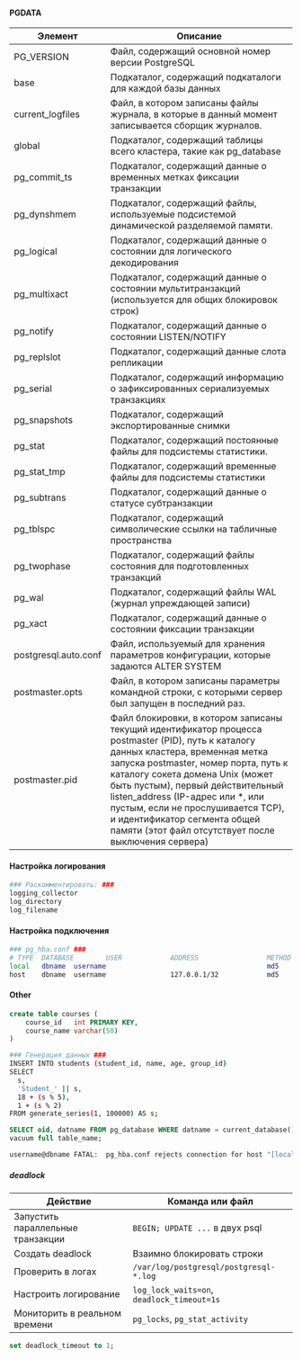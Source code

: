 #### PGDATA
| Элемент              | Описание                                                                                                                                                                                                                                                                                                                                                                                                             |
|----------------------|----------------------------------------------------------------------------------------------------------------------------------------------------------------------------------------------------------------------------------------------------------------------------------------------------------------------------------------------------------------------------------------------------------------------|
| PG_VERSION           | Файл, содержащий основной номер версии PostgreSQL                                                                                                                                                                                                                                                                                                                                                                    |
| base                 | Подкаталог, содержащий подкаталоги для каждой базы данных                                                                                                                                                                                                                                                                                                                                                            |
| current_logfiles     | Файл, в котором записаны файлы журнала, в которые в данный момент записывается сборщик журналов.                                                                                                                                                                                                                                                                                                                     |
| global               | Подкаталог, содержащий таблицы всего кластера, такие как pg_database                                                                                                                                                                                                                                                                                                                                                 |
| pg_commit_ts         | Подкаталог, содержащий данные о временных метках фиксации транзакции                                                                                                                                                                                                                                                                                                                                                 |
| pg_dynshmem          | Подкаталог, содержащий файлы, используемые подсистемой динамической разделяемой памяти.                                                                                                                                                                                                                                                                                                                              |
| pg_logical           | Подкаталог, содержащий данные о состоянии для логического декодирования                                                                                                                                                                                                                                                                                                                                              |
| pg_multixact         | Подкаталог, содержащий данные о состоянии мультитранзакций (используется для общих блокировок строк)                                                                                                                                                                                                                                                                                                                 |
| pg_notify            | Подкаталог, содержащий данные о состоянии LISTEN/NOTIFY                                                                                                                                                                                                                                                                                                                                                              |
| pg_replslot          | Подкаталог, содержащий данные слота репликации                                                                                                                                                                                                                                                                                                                                                                       |
| pg_serial            | Подкаталог, содержащий информацию о зафиксированных сериализуемых транзакциях                                                                                                                                                                                                                                                                                                                                        |
| pg_snapshots         | Подкаталог, содержащий экспортированные снимки                                                                                                                                                                                                                                                                                                                                                                       |
| pg_stat              | Подкаталог, содержащий постоянные файлы для подсистемы статистики.                                                                                                                                                                                                                                                                                                                                                   |
| pg_stat_tmp          | Подкаталог, содержащий временные файлы для подсистемы статистики                                                                                                                                                                                                                                                                                                                                                     |
| pg_subtrans          | Подкаталог, содержащий данные о статусе субтранзакции                                                                                                                                                                                                                                                                                                                                                                |
| pg_tblspc            | Подкаталог, содержащий символические ссылки на табличные пространства                                                                                                                                                                                                                                                                                                                                                |
| pg_twophase          | Подкаталог, содержащий файлы состояния для подготовленных транзакций                                                                                                                                                                                                                                                                                                                                                 |
| pg_wal               | Подкаталог, содержащий файлы WAL (журнал упреждающей записи)                                                                                                                                                                                                                                                                                                                                                         |
| pg_xact              | Подкаталог, содержащий данные о состоянии фиксации транзакции                                                                                                                                                                                                                                                                                                                                                        |
| postgresql.auto.conf | Файл, используемый для хранения параметров конфигурации, которые задаются ALTER SYSTEM                                                                                                                                                                                                                                                                                                                               |
| postmaster.opts      | Файл, в котором записаны параметры командной строки, с которыми сервер был запущен в последний раз.                                                                                                                                                                                                                                                                                                                  |
| postmaster.pid       | Файл блокировки, в котором записаны текущий идентификатор процесса postmaster (PID), путь к каталогу данных кластера, временная метка запуска postmaster, номер порта, путь к каталогу сокета домена Unix (может быть пустым), первый действительный listen_address (IP-адрес или *, или пустым, если не прослушивается TCP), и идентификатор сегмента общей памяти (этот файл отсутствует после выключения сервера) |

#### Настройка логирования
```bash
### Раскомментировать: ###
logging_collector 
log_directory 
log_filename
```

#### Настройка подключения
```bash
### pg_hba.conf ###
# TYPE  DATABASE        USER            ADDRESS                 METHOD
local	dbname	username					                    md5
host	dbname	username	            127.0.0.1/32		    md5
```

#### Other
```sql
create table courses (
    course_id   int PRIMARY KEY,
    course_name varchar(50)
)
```

```bash
### Генерация данных ###
INSERT INTO students (student_id, name, age, group_id)
SELECT 
  s, 
  'Student_' || s, 
  18 + (s % 5), 
  1 + (s % 2)
FROM generate_series(1, 100000) AS s;
```

```sql
SELECT oid, datname FROM pg_database WHERE datname = current_database();
vacuum full table_name;
```

```bash
username@dbname FATAL:  pg_hba.conf rejects connection for host "[local]", user "username", database "dbname", no encryption
```

##### deadlock
| Действие                          | Команда или файл                           |
| --------------------------------- | ------------------------------------------ |
| Запустить параллельные транзакции | `BEGIN; UPDATE ...` в двух psql            |
| Создать deadlock                  | Взаимно блокировать строки                 |
| Проверить в логах                 | `/var/log/postgresql/postgresql-*.log`     |
| Настроить логирование             | `log_lock_waits=on`, `deadlock_timeout=1s` |
| Мониторить в реальном времени     | `pg_locks`, `pg_stat_activity`             |

```sql
set deadlock_timeout to 1;
```

